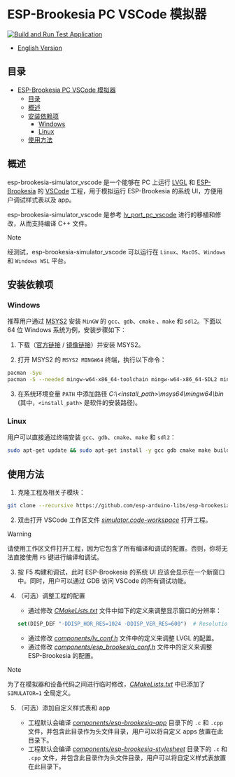 # ESP-Brookesia PC VSCode 模拟器

[![Build and Run Test Application](https://github.com/esp-arduino-libs/esp-brookesia-simulator_vscode/actions/workflows/run_test.yml/badge.svg?branch=master)](https://github.com/esp-arduino-libs/esp-brookesia-simulator_vscode/actions/workflows/run_test.yml)

* [English Version](./README.md)

## 目录

- [ESP-Brookesia PC VSCode 模拟器](#esp-brookesia-pc-vscode-模拟器)
  - [目录](#目录)
  - [概述](#概述)
  - [安装依赖项](#安装依赖项)
    - [Windows](#windows)
    - [Linux](#linux)
  - [使用方法](#使用方法)

## 概述

esp-brookesia-simulator_vscode 是一个能够在 PC 上运行 [LVGL](https://github.com/lvgl/lvgl) 和 [ESP-Brookesia](https://github.com/espressif/esp-brookesia) 的 [VSCode](https://code.visualstudio.com) 工程，用于模拟运行 ESP-Brookesia 的系统 UI，方便用户调试样式表以及 app。

esp-brookesia-simulator_vscode 是参考 [lv_port_pc_vscode](https://github.com/lvgl/lv_port_pc_vscode) 进行的移植和修改，从而支持编译 C++ 文件。

> [!NOTE]
> 经测试，esp-brookesia-simulator_vscode 可以运行在 `Linux`、`MacOS`、`Windows` 和 `Windows WSL` 平台。

## 安装依赖项

### Windows

推荐用户通过 [MSYS2](https://www.msys2.org/) 安装 `MinGW` 的 `gcc`、`gdb`、`cmake` 、`make` 和 `sdl2`。下面以 64 位 Windows 系统为例，安装步骤如下：

1. 下载（[官方链接](https://www.msys2.org/) / [镜像链接](https://mirrors.tuna.tsinghua.edu.cn/msys2/distrib/x86_64/)）并安装 MSYS2。

2. 打开 MSYS2 的 `MSYS2 MINGW64` 终端，执行以下命令：

```bash
pacman -Syu
pacman -S --needed mingw-w64-x86_64-toolchain mingw-w64-x86_64-SDL2 mingw-w64-x86_64-cmake
```

3. 在系统环境变量 `PATH` 中添加路径 *C:\\<install_path>\msys64\mingw64\bin* (其中，`<install_path>` 是软件的安装路径)。

### Linux

用户可以直接通过终端安装 `gcc`、`gdb`、`cmake`、`make` 和 `sdl2`：

```bash
sudo apt-get update && sudo apt-get install -y gcc gdb cmake make build-essential libsdl2-dev
```

## 使用方法

1. 克隆工程及相关子模块：

```bash
git clone --recursive https://github.com/esp-arduino-libs/esp-brookesia-simulator_vscode
```

2. 双击打开 VSCode 工作区文件 *[simulator.code-workspace](./simulator.code-workspace)* 打开工程。

> [!WARNING]
> 请使用工作区文件打开工程，因为它包含了所有编译和调试的配置。否则，你将无法直接使用 `F5` 键进行编译和调试。

3. 按 F5 构建和调试，此时 ESP-Brookesia 的系统 UI 应该会显示在一个新窗口中。同时，用户可以通过 GDB 访问 VSCode 的所有调试功能。

4. （可选）调整工程的配置

    - 通过修改 *[CMakeLists.txt](./CMakeLists.txt#L7)* 文件中如下的定义来调整显示窗口的分辨率：
    ```cmake
    set(DISP_DEF "-DDISP_HOR_RES=1024 -DDISP_VER_RES=600")  # Resolution of the display
    ```
    - 通过修改 *[components/lv_conf.h](./components/lv_conf.h)* 文件中的定义来调整 LVGL 的配置。
    - 通过修改 *[components/esp_brookesia_conf.h](./components/esp_brookesia_conf.h)* 文件中的定义来调整 ESP-Brookesia 的配置。

> [!NOTE]
> 为了在模拟器和设备代码之间进行临时修改，*[CMakeLists.txt](./CMakeLists.txt)* 中已添加了 `SIMULATOR=1` 全局定义。

5. （可选）添加自定义样式表和 app

    - 工程默认会编译 *[components/esp-brookesia-app](./components/esp-brookesia-app)* 目录下的 `.c` 和 `.cpp` 文件，并包含此目录作为头文件目录，用户可以将自定义 apps 放置在此目录下。
    - 工程默认会编译 *[components/esp-brookesia-stylesheet](./components/esp-brookesia-stylesheet)* 目录下的 `.c` 和 `.cpp` 文件，并包含此目录作为头文件目录，用户可以将自定义样式表放置在此目录下。
